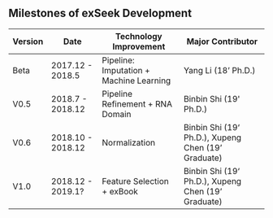 ## Milestones of exSeek Development

| Version 	| Date              	| Technology Improvement                  	| Major Contributor                                  	|
|---------	|-------------------	|-----------------------------------------	|----------------------------------------------------	|
| Beta    	| 2017.12 - 2018.5  	| Pipeline: Imputation + Machine Learning 	| Yang Li (18’ Ph.D.)                                	|
| V0.5    	| 2018.7 - 2018.12  	| Pipeline Refinement + RNA Domain         	| Binbin Shi (19' Ph.D.)                             	|
| V0.6    	| 2018.10 - 2018.12 	| Normalization                           	| Binbin Shi (19‘ Ph.D.), Xupeng Chen (19’ Graduate) 	|
| V1.0    	| 2018.12 - 2019.1?  	| Feature Selection + exBook              	| Binbin Shi (19‘ Ph.D.), Xupeng Chen (19’ Graduate) 	|
